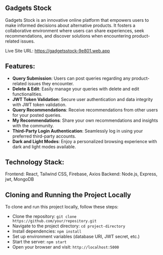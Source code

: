 ## Gadgets Stock

Gadgets Stock is an innovative online platform that empowers users to make informed decisions about alternative products. It fosters a collaborative environment where users can share experiences, seek recommendations, and discover solutions when encountering product-related issues.

Live Site URL: https://gadgetsstock-9e801.web.app

## Features:

- **Query Submission**: Users can post queries regarding any product-related issues they encounter.
- **Delete & Edit**: Easily manage your queries with delete and edit functionalities.
- **JWT Token Validation**: Secure user authentication and data integrity with JWT token validation.
- **Query Recommendations**: Receive recommendations from other users for your posted queries.
- **My Recommendations**: Share your own recommendations and insights with the community.
- **Third-Party Login Authentication**: Seamlessly log in using your preferred third-party accounts.
- **Dark and Light Modes**: Enjoy a personalized browsing experience with dark and light modes available.

## Technology Stack:

Frontend: React, Tailwind CSS, Firebase, Axios
Backend: Node.js, Express, jwt, MongoDB

## Cloning and Running the Project Locally
To clone and run this project locally, follow these steps:
- Clone the repository: `git clone https://github.com/your/repository.git`
- Navigate to the project directory: `cd project-directory`
- Install dependencies: `npm install`
- Set up environment variables (database URI, JWT secret, etc.)
- Start the server: `npm start`
- Open your browser and visit: `http://localhost:5000`






